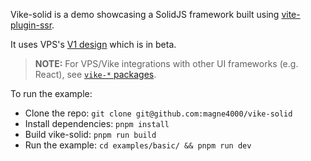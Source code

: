 Vike-solid is a demo showcasing a SolidJS framework built using [vite-plugin-ssr](https://vite-plugin-ssr.com/).

It uses VPS's [V1 design](https://github.com/brillout/vite-plugin-ssr/issues/578) which is in beta.

> **NOTE:** For VPS/Vike integrations with other UI frameworks (e.g. React), see
> [`vike-*` packages](https://vite-plugin-ssr.com/vike-packages).

To run the example:

- Clone the repo: `git clone git@github.com:magne4000/vike-solid`
- Install dependencies: `pnpm install`
- Build vike-solid: `pnpm run build`
- Run the example: `cd examples/basic/ && pnpm run dev`
